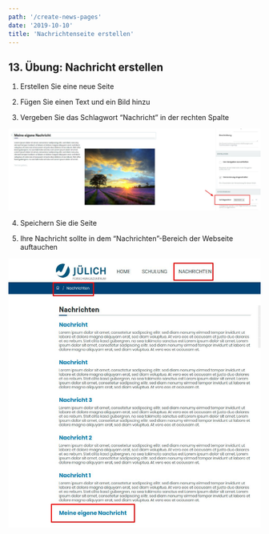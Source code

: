 ```yaml
---
path: '/create-news-pages'
date: '2019-10-10'
title: 'Nachrichtenseite erstellen'
---
```


## 13. Übung: Nachricht erstellen

1. Erstellen Sie eine neue Seite

2. Fügen Sie einen Text und ein Bild hinzu

3. Vergeben Sie das Schlagwort “Nachricht” in der rechten Spalte

![newstag](newstag.png)

4. Speichern Sie die Seite

5. Ihre Nachricht sollte in dem “Nachrichten”-Bereich der Webseite auftauchen

![newspage](newspage.png)
